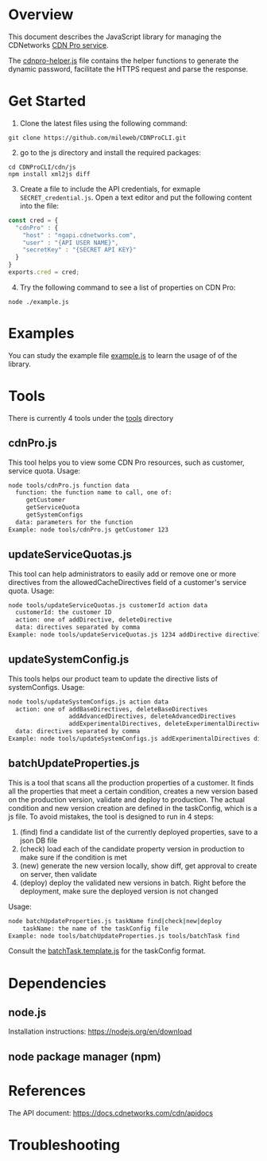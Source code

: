 # Overview

This document describes the JavaScript library for managing the CDNetworks [CDN Pro service](https://www.cdnetworks.com/cdnpro/).

The [cdnpro-helper.js](cdnpro-helper.js) file contains the helper functions to generate the dynamic password, facilitate the HTTPS request and parse the response.

# Get Started
1. Clone the latest files using the following command:
```
git clone https://github.com/mileweb/CDNProCLI.git
```
2. go to the js directory and install the required packages:
```
cd CDNProCLI/cdn/js
npm install xml2js diff
```
3. Create a file to include the API credentials, for exmaple `SECRET_credential.js`. Open a text editor and put the following content into the file:
```Javascript
const cred = {
  "cdnPro" : { 
    "host" : "ngapi.cdnetworks.com",
    "user" : "{API USER NAME}",
    "secretKey" : "{SECRET API KEY}"
  }
}
exports.cred = cred;
```
4. Try the following command to see a list of properties on CDN Pro:
```Shell
node ./example.js
```

# Examples
You can study the example file [example.js](example.js) to learn the usage of of the library.

# Tools
There is currently 4 tools under the [tools](tools/) directory
## cdnPro.js
This tool helps you to view some CDN Pro resources, such as customer, service quota. Usage:
```bash
node tools/cdnPro.js function data
  function: the function name to call, one of:
     getCustomer
     getServiceQuota
     getSystemConfigs
  data: parameters for the function
Example: node tools/cdnPro.js getCustomer 123
```
## updateServiceQuotas.js
This tool can help administrators to easily add or remove one or more directives from the allowedCacheDirectives
field of a customer's service quota. Usage:
```bash
node tools/updateServiceQuotas.js customerId action data
  customerId: the customer ID
  action: one of addDirective, deleteDirective
  data: directives separated by comma
Example: node tools/updateServiceQuotas.js 1234 addDirective directive1,directive2
```
## updateSystemConfig.js
This tools helps our product team to update the directive lists of systemConfigs. Usage:
```bash
node tools/updateSystemConfigs.js action data
  action: one of addBaseDirectives, deleteBaseDirectives
                 addAdvancedDirectives, deleteAdvancedDirectives
                 addExperimentalDirectives, deleteExperimentalDirectives
  data: directives separated by comma
Example: node tools/updateSystemConfigs.js addExperimentalDirectives directive1,directive2
```
## batchUpdateProperties.js
This is a tool that scans all the production properties of a customer.
 It finds all the properties that meet a certain condition,
 creates a new version based on the production version, validate and deploy to production.
 The actual condition and new version creation are defined in the taskConfig, which is a js file.
 To avoid mistakes, the tool is designed to run in 4 steps:
 1. (find) find a candidate list of the currently deployed properties, save to a json DB file
 2. (check) load each of the candidate property version in production to make sure if the condition is met
 3. (new) generate the new version locally, show diff, get approval to create on server, then validate
 4. (deploy) deploy the validated new versions in batch. Right before the deployment, make sure the
    deployed version is not changed

Usage:
```bash
node batchUpdateProperties.js taskName find|check|new|deploy
    taskName: the name of the taskConfig file
Example: node tools/batchUpdateProperties.js tools/batchTask find
```

Consult the [batchTask.template.js](tools/batchTask.template.js) for the taskConfig format.

# Dependencies
## node.js
Installation instructions: https://nodejs.org/en/download
## node package manager (npm)

# References
The API document: https://docs.cdnetworks.com/cdn/apidocs

# Troubleshooting
